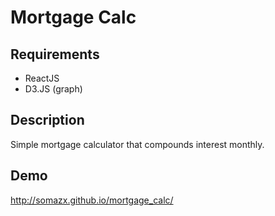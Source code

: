 Mortgage Calc
=============

## Requirements ##
- ReactJS
- D3.JS (graph)

## Description ##
Simple mortgage calculator that compounds interest monthly.

## Demo ##

http://somazx.github.io/mortgage_calc/
